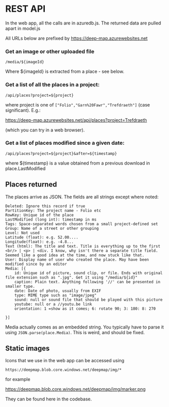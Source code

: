 # REST API


In the web app, all the calls are in azuredb.js. The returned data are pulled apart in model.js

All URLs below are prefixed by https://deep-map.azurewebsites.net


### Get an image or other uploaded file

	/media/${imageId}

Where ${imageId} is extracted from a place - see below.

### Get a list of all the places in a project:

	/api/places?project=${project}

where project is one of `["Folio","Garn%20Fawr","Trefdraeth"]`
(case significant). E.g.:

https://deep-map.azurewebsites.net/api/places?project=Trefdraeth

(which you can try in a web browser).

### Get a list of places modified since a given date:

	/api/places?project=${project}&after=${timestamp}

where ${timestamp} is a value obtained from a previous download in place.LastModified

## Places returned

The places arrive as JSON. The fields are all strings except where noted:

	Deleted: Ignore this record if true
	PartitionKey: The project name - Folio etc
	RowKey: Unique id of the place
	LastModified (long int): timestamp in ms
	Tags: Space-separated words chosen from a small project-defined set
	Group: Name of a street or other grouping
	Level: Not used
	Latitude (float): e.g. 52.00....
	Longitude(float): e.g. -4.8...
	Text (html): The title and text. Title is everything up to the first <br/> | <p> | <div. I know, why isn't there a separate title field. Seemed like a good idea at the time, and now stuck like that.
	User: Display name of user who created the place. May have been modified since by an editor
	Media: [{
		id: Unique id of picture, sound clip, or file. Ends with original file extension such as ".jpg". Get it using "/media/${id}"
		caption: Plain text. Anything following '//' can be presented in smaller type.
		date: Date of photo, usually from EXIF
		type: MIME type such as "image/jpeg"
		sound: null or sound file that should be played with this picture
		youtube: null or a //youtu.be link 
		orientation: 1 =show as it comes; 6: rotate 90; 3: 180: 8: 270
		
	}]

Media actually comes as an embedded string. You typically have to parse it using `JSON.parse(place.Media)`. This is weird, and should be fixed.
	

## Static images

Icons that we use in the web app can be accessed using

    https://deepmap.blob.core.windows.net/deepmap/img/*

for example

https://deepmap.blob.core.windows.net/deepmap/img/marker.png

They can be found here in the codebase.